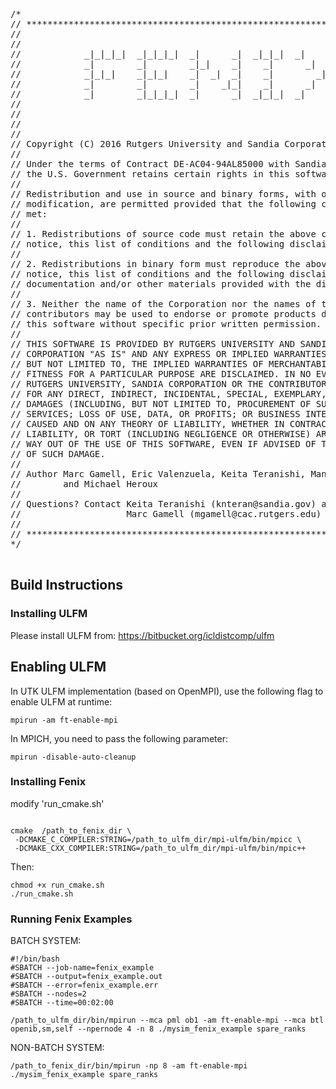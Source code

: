 <pre>
/*
// ************************************************************************
//
//
//            _|_|_|_|  _|_|_|_|  _|      _|  _|_|_|  _|      _|
//            _|        _|        _|_|    _|    _|      _|  _|
//            _|_|_|    _|_|_|    _|  _|  _|    _|        _|
//            _|        _|        _|    _|_|    _|      _|  _|
//            _|        _|_|_|_|  _|      _|  _|_|_|  _|      _|
//
//
//
//
// Copyright (C) 2016 Rutgers University and Sandia Corporation
//
// Under the terms of Contract DE-AC04-94AL85000 with Sandia Corporation,
// the U.S. Government retains certain rights in this software.
//
// Redistribution and use in source and binary forms, with or without
// modification, are permitted provided that the following conditions are
// met:
//
// 1. Redistributions of source code must retain the above copyright
// notice, this list of conditions and the following disclaimer.
//
// 2. Redistributions in binary form must reproduce the above copyright
// notice, this list of conditions and the following disclaimer in the
// documentation and/or other materials provided with the distribution.
//
// 3. Neither the name of the Corporation nor the names of the
// contributors may be used to endorse or promote products derived from
// this software without specific prior written permission.
//
// THIS SOFTWARE IS PROVIDED BY RUTGERS UNIVERSITY AND SANDIA 
// CORPORATION "AS IS" AND ANY EXPRESS OR IMPLIED WARRANTIES, INCLUDING, 
// BUT NOT LIMITED TO, THE IMPLIED WARRANTIES OF MERCHANTABILITY AND 
// FITNESS FOR A PARTICULAR PURPOSE ARE DISCLAIMED. IN NO EVENT SHALL 
// RUTGERS UNIVERSITY, SANDIA CORPORATION OR THE CONTRIBUTORS BE LIABLE 
// FOR ANY DIRECT, INDIRECT, INCIDENTAL, SPECIAL, EXEMPLARY, OR CONSEQUENTIAL
// DAMAGES (INCLUDING, BUT NOT LIMITED TO, PROCUREMENT OF SUBSTITUTE GOODS OR 
// SERVICES; LOSS OF USE, DATA, OR PROFITS; OR BUSINESS INTERRUPTION) HOWEVER 
// CAUSED AND ON ANY THEORY OF LIABILITY, WHETHER IN CONTRACT, STRICT 
// LIABILITY, OR TORT (INCLUDING NEGLIGENCE OR OTHERWISE) ARISING IN ANY 
// WAY OUT OF THE USE OF THIS SOFTWARE, EVEN IF ADVISED OF THE POSSIBILITY 
// OF SUCH DAMAGE.
//
// Author Marc Gamell, Eric Valenzuela, Keita Teranishi, Manish Parashar
//        and Michael Heroux
//
// Questions? Contact Keita Teranishi (knteran@sandia.gov) and
//                    Marc Gamell (mgamell@cac.rutgers.edu)
//
// ************************************************************************
*/

</pre>

## Build Instructions

### Installing ULFM

Please install ULFM from: https://bitbucket.org/icldistcomp/ulfm

## Enabling ULFM

In UTK ULFM implementation (based on OpenMPI), use the following flag to enable ULFM at runtime:

```
mpirun -am ft-enable-mpi
```

In MPICH, you need to pass the following parameter:

```
mpirun -disable-auto-cleanup
```

### Installing Fenix

modify 'run_cmake.sh' 

```

cmake  /path_to_fenix_dir \
 -DCMAKE_C_COMPILER:STRING=/path_to_ulfm_dir/mpi-ulfm/bin/mpicc \
 -DCMAKE_CXX_COMPILER:STRING=/path_to_ulfm_dir/mpi-ulfm/bin/mpic++

```

Then: 

```
chmod +x run_cmake.sh
./run_cmake.sh
```

### Running Fenix Examples

BATCH SYSTEM:

```
#!/bin/bash
#SBATCH --job-name=fenix_example
#SBATCH --output=fenix_example.out
#SBATCH --error=fenix_example.err
#SBATCH --nodes=2                
#SBATCH --time=00:02:00

/path_to_ulfm_dir/bin/mpirun --mca pml ob1 -am ft-enable-mpi --mca btl openib,sm,self --npernode 4 -n 8 ./mysim_fenix_example spare_ranks
```

NON-BATCH SYSTEM:

```
/path_to_fenix_dir/bin/mpirun -np 8 -am ft-enable-mpi ./mysim_fenix_example spare_ranks
```





















